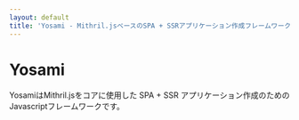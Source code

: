 ```yaml
---
layout: default
title: 'Yosami - Mithril.jsベースのSPA + SSRアプリケーション作成フレームワーク'
---
```


# Yosami
YosamiはMithril.jsをコアに使用した SPA + SSR アプリケーション作成のためのJavascriptフレームワークです。

